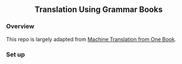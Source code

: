 <div align="center">    
 
## Translation Using Grammar Books

</div>

### Overview



This repo is largely adapted from [Machine Translation from One Book](https://lukemelas.github.io/mtob/).

### Set up


